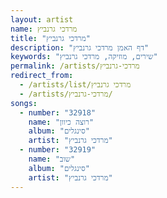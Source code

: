 ```yaml
---
layout: artist
name: מרדכי גרנביץ
title: "מרדכי גרנביץ"
description: "דף האמן מרדכי גרנביץ"
keywords: "שירים, מוזיקה, מרדכי גרנביץ"
permalink: /artists/מרדכי-גרנביץ
redirect_from:
  - /artists/list/מרדכי גרנביץ
  - /artists/מרדכי-גרנביץ/
songs:
  - number: "32918"
    name: "רוצה כיוון"
    album: "סינגלים"
    artist: "מרדכי גרנביץ"
  - number: "32919"
    name: "שוב"
    album: "סינגלים"
    artist: "מרדכי גרנביץ"
---
```

